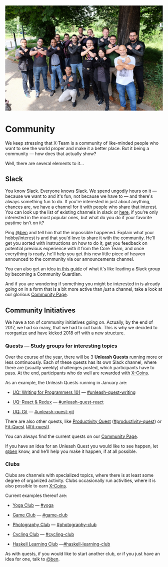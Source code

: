 ![](/assets/community.jpg)

# Community

We keep stressing that X-Team is a community of like-minded people who want to see the world proper and make it a better place. But it being a community — how does that actually show?

Well, there are several elements to it...

## Slack

You know Slack. Everyone knows Slack. We spend ungodly hours on it — because we want to and it's fun, not because we have to — and there's always something fun to do. If you're interested in just about anything, chances are, we have a channel for it with people who share that interest. You can look up the list of existing channels in slack or [here](/slack_channels.md), if you're only interested in the most popular ones, but what do you do if your favorite pastime isn't on it?

Ping [@ben](https://x-team.slack.com/messages/D23Q0MCQ6) and tell him that the impossible happened. Explain what your hobby/interest is and that you'd love to share it with the community. He'll get you sorted with instructions on how to do it, get you feedback on potential previous experience with it from the Core Team, and once everything is ready, he'll help you get this new little piece of heaven announced to the community via our announcements channel.

You can also get an idea [in this guide](/community-guardian-guide.md) of what it's like leading a Slack group by becoming a Community Guardian.

And if you are wondering if something you might be interested in is already going on in a form that is a bit more active than _just_ a channel, take a look at our glorious [Community Page](http://community.x-team.com/).

## Community Initiatives

We have a ton of community initiatives going on. Actually, by the end of 2017, we had so many, that we had to cut back. This is why we decided to reorganize and have kicked 2018 off with a new structure.

### Quests — Study groups for interesting topics

Over the course of the year, there will be 3 **Unleash Quests** running more or less continuously. Each of these quests has its own Slack channel, where there are \(usually weekly\) challenges posted, which participants have to pass. At the end, participants who do well are rewarded with [X-Coins](technicalities.md#XTC).

As an example, the Unleash Quests running in January are:

* [UQ: Writing for Programmers 101](http://community.x-team.com/uq-writing/) — [\#unleash-quest-writing](https://x-team.slack.com/messages/C8PSERD0A)

* [UQ: React & Redux](http://community.x-team.com/uq-react/) — [\#unleash-quest-react](https://x-team.slack.com/messages/C8HV0T458)

* [UQ: Git](http://community.x-team.com/uq-git/) — [\#unleash-quest-git](https://x-team.slack.com/messages/C8RASKU7J)

There are also other quests, like [Productivity Quest](http://community.x-team.com/productivity) \([\#productivity-quest](https://x-team.slack.com/messages/C789928SY)\) or [Fit-Quest](https://x-team.com/blog/fit-quest-our-slack-survival-fitness-game/) \([\#fit-quest](https://x-team.slack.com/messages/C5NGD3EA2/)\).

You can always find the current quests on our [Community Page](http://community.x-team.com/).

If you have an idea for an Unleash Quest you would like to see happen, let [@ben](https://x-team.slack.com/messages/D23Q0MCQ6) know, and he'll help you make it happen, if at all possible.

### Clubs

Clubs are channels with specialized topics, where there is at least some degree of organized activity. Clubs occasionally run activities, where it is also possible to earn [X-Coins](technicalities.md#XTC).

Current examples thereof are:

* [Yoga Club](http://community.x-team.com/yoga) — [\#yoga](https://x-team.slack.com/messages/C76CK2VU2)

* [Game Club](http://community.x-team.com/games) — [\#game-club](https://x-team.slack.com/messages/C3WV9FYGJ)

* [Photography Club](http://community.x-team.com/photography) — [\#photography-club](https://x-team.slack.com/messages/C79JCSBPH)

* [Cycling Club](http://community.x-team.com/cycling) — [\#cycling-club](https://x-team.slack.com/messages/C740KNBPA)

* [Haskell Learning Club](http://community.x-team.com/clubs/#haskell-learning-club) —[\#haskell-learning-club](https://x-team.slack.com/messages/C8T6XRZRV)

As with quests, if you would like to start another club, or if you just have an idea for one, talk to [@ben](https://x-team.slack.com/messages/D23Q0MCQ6).

